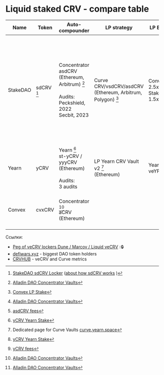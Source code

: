 # Liquid staked CRV - compare table

| Name | Token | Auto-compounder | LP strategy | LP Boost | APY | Fees |
|----------|-------|-----------------|--------------|----------|-----|-----------|
| StakeDAO | sdCRV [^1] | Concentrator asdCRV (Ethereum, Arbitrum) [^2] <br><br>Audits:<br>Peckshield, 2022<br>Secbit, 2023 | Curve CRV/vsdCRV/asdCRV<br>(Ethereum, Arbitrum, Polygon) [^7] | Convex 2.5x<br>StakeDAO 1.5x | 18,15% [^2] | StakeDAO 15% from native yield: [^5]<br>• 10% for LP stimules<br>• 5% fro DAO<br><br>Concentrator 15,5%:<br>• 0,5% harvest<br>• 10% treasury<br>• 15% veSDT boost fee |
| Yearn | yCRV | Yearn [^4]<br>st-yCRV / yyyCRV<br>(Ethereum)<br><br>Audits:<br>3 audits | LP Yearn CRV Vault v2 [^3] <br>(Ethereum) | Yearn veYFI | 18% [^4] | 10% performance fee [^6]<br>for LP stimules |
| Convex | cvxCRV | Concentrator [^2]<br>aCRV<br>(Ethereum) | | | 17,5% [^2] | Concentrator 12%:<br>• 2% harvest<br>• 10% treasury |

[^1]: [StakeDAO sdCRV Locker](https://www.stakedao.org/lockers) ([about how sdCRV works](https://docs.stakedao.org/liquidlockers) )
[^2]: [Alladin DAO Concentrator Vaults](https://concentrator.aladdin.club/vaults/)
[^3]: Dedicated page for Curve Vaults [curve.yearn.space](https://curve.yearn.space)
[^4]: [yCRV Yearn Stake](https://ycrv.yearn.fi/app/deposit)
[^5]: [asdCRV fees](https://docs.aladdin.club/concentrator/asdcrv-vaults)
[^6]: [yCRV fees](https://docs.yearn.fi/getting-started/products/ylockers/overview)
[^7]: [Convex LP Stake](https://curve.convexfinance.com/stake)

Ссылки:
* [Peg of veCRV lockers Dune / Marcov / Liquid veCRV](https://dune.com/Marcov/liquid-vecrv) 💧🔒
* [defiwars.xyz](https://defiwars.xyz) - biggest DAO token holders
* [CRVHUB](https://crvhub.com) - veCRV and Curve metrics
